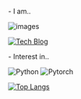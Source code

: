 <p>
  - I am..
</p>
<p>
  <p>
    <img src="https://github.com/cukminseo/cukminseo/assets/75977640/0283e7d4-d2af-42c6-bbc3-003e816e3004" alt="images">
  </p>
  <p>
    <a href="https://velog.io/@kms39273">
      <img src="https://img.shields.io/badge/Tech%20Blog-11B48A?style=flat-square&logo=Vimeo&logoColor=white" alt="Tech Blog">
    </a>
  </p>
</p>
<p>
  - Interest in..
</p>
<p>
  <img src="https://img.shields.io/badge/Python-3776AB?style=for-the-badge&logo=Python&logoColor=white" alt="Python">
  <img src="https://img.shields.io/badge/Pytorch-EE4C2C?style=for-the-badge&logo=Pytorch&logoColor=white" alt="Pytorch">
</p>
<p>
  <a href="https://github.com/cukminseo/cukminseo">
    <img src="https://github-readme-stats.vercel.app/api/top-langs/?username=cukminseo&langs_count=3" alt="Top Langs">
  </a>
</p>
